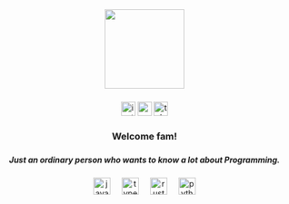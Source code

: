 <div align="center">
  <img height="140" src="https://media4.giphy.com/media/v1.Y2lkPTc5MGI3NjExZ3F6bzcxeWI2eW5rMDF6d245ODUza2M5ZnQ1MW85eHR1NmV0Zzc3dCZlcD12MV9pbnRlcm5hbF9naWZfYnlfaWQmY3Q9Zw/Rx8H5yTo36LLy/giphy.gif"  />
</div>

###

<div align="center">
  <a href="https://instagram.com/die4kv" target="_blank">
    <img src="https://img.shields.io/static/v1?message=Instagram&logo=instagram&label=&color=E4405F&logoColor=white&labelColor=&style=for-the-badge" height="25" alt="instagram logo"  /></a>
  <a href="mailto:adrynlkhfii@gmail.com" target="_blank">
    <img src="https://img.shields.io/static/v1?message=Gmail&logo=gmail&label=&color=D14836&logoColor=white&labelColor=&style=for-the-badge" height="25" alt="gmail logo"  /></a>
  <a href="https://t.me/die4kv" target="_blank">
    <img src="https://img.shields.io/static/v1?message=Telegram&logo=telegram&label=&color=2CA5E0&logoColor=white&labelColor=&style=for-the-badge" height="25" alt="telegram logo"  /></a>
</div>

###

<h3 align="center">Welcome fam!</h3>

###

<h5 align="center">Just an ordinary person who wants to know a lot about Programming.</h5>

###

<div align="center">
  <img src="https://skillicons.dev/icons?i=js" height="30" alt="javascript logo"  />
  <img width="12" />
  <img src="https://skillicons.dev/icons?i=ts" height="30" alt="typescript logo"  />
  <img width="12" />
  <img src="https://skillicons.dev/icons?i=rust" height="30" alt="rust logo"  />
  <img width="12" />
  <img src="https://skillicons.dev/icons?i=py" height="30" alt="python logo"  />
</div>

###
   
